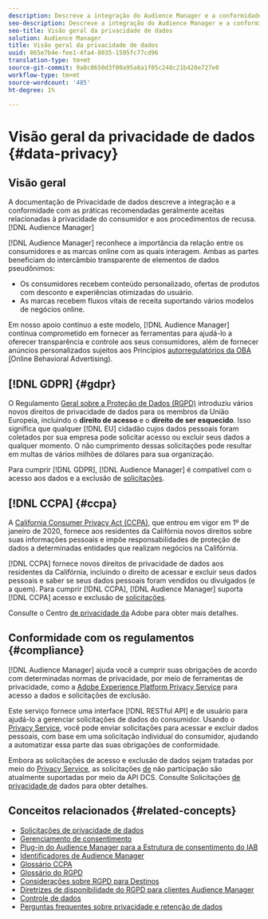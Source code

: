 ```yaml
---
description: Descreve a integração do Audience Manager e a conformidade com as práticas recomendadas geralmente aceitas relacionadas à privacidade do consumidor e aos procedimentos de opção de não participação.
seo-description: Descreve a integração do Audience Manager e a conformidade com as práticas recomendadas geralmente aceitas relacionadas à privacidade do consumidor e aos procedimentos de opção de não participação.
seo-title: Visão geral da privacidade de dados
solution: Audience Manager
title: Visão geral da privacidade de dados
uuid: 865e7b4e-fee1-4fa4-8035-1595fc77cd96
translation-type: tm+mt
source-git-commit: 9a8c0650d3f00a95a8a1f05c248c21b420e727e0
workflow-type: tm+mt
source-wordcount: '485'
ht-degree: 1%

---
```



# Visão geral da privacidade de dados {#data-privacy}

## Visão geral

A documentação de Privacidade de dados descreve a integração e a conformidade com as práticas recomendadas geralmente aceitas relacionadas à privacidade do consumidor e aos procedimentos de recusa. [!DNL Audience Manager]

[!DNL Audience Manager] reconhece a importância da relação entre os consumidores e as marcas online com as quais interagem. Ambas as partes beneficiam do intercâmbio transparente de elementos de dados pseudônimos:

* Os consumidores recebem conteúdo personalizado, ofertas de produtos com desconto e experiências otimizadas do usuário.
* As marcas recebem fluxos vitais de receita suportando vários modelos de negócios online.

Em nosso apoio contínuo a este modelo, [!DNL Audience Manager] continua comprometido em fornecer as ferramentas para ajudá-lo a oferecer transparência e controle aos seus consumidores, além de fornecer anúncios personalizados sujeitos aos Princípios [autorregulatórios da OBA (](https://www.iab.com/news/self-regulatory-principles-for-online-behavioral-advertising/)Online Behavioral Advertising).

## [!DNL GDPR] {#gdpr}

O Regulamento [Geral sobre a Proteção de Dados (RGPD)](https://eugdpr.org/) introduziu vários novos direitos de privacidade de dados para os membros da União Europeia, incluindo o **direito de acesso** e o **direito de ser esquecido**. Isso significa que qualquer [!DNL EU] cidadão cujos dados pessoais foram coletados por sua empresa pode solicitar acesso ou excluir seus dados a qualquer momento. O não cumprimento dessas solicitações pode resultar em multas de vários milhões de dólares para sua organização.

Para cumprir [!DNL GDPR], [!DNL Audience Manager] é compatível com o acesso aos dados e a exclusão de [solicitações](data-privacy-requests.md).

## [!DNL CCPA] {#ccpa}

A [California Consumer Privacy Act (CCPA)](https://www.caprivacy.org/about), que entrou em vigor em 1º de janeiro de 2020, fornece aos residentes da Califórnia novos direitos sobre suas informações pessoais e impõe responsabilidades de proteção de dados a determinadas entidades que realizam negócios na Califórnia.

[!DNL CCPA] fornece novos direitos de privacidade de dados aos residentes da Califórnia, incluindo o direito de acessar e excluir seus dados pessoais e saber se seus dados pessoais foram vendidos ou divulgados (e a quem). Para cumprir [!DNL CCPA], [!DNL Audience Manager] suporta [!DNL CCPA] acesso e exclusão de [solicitações](data-privacy-requests.md).

Consulte o Centro [de privacidade da](https://www.adobe.com/privacy/opt-out.html) Adobe para obter mais detalhes.

## Conformidade com os regulamentos {#compliance}

[!DNL Audience Manager] ajuda você a cumprir suas obrigações de acordo com determinadas normas de privacidade, por meio de ferramentas de privacidade, como a [Adobe Experience Platform Privacy Service](https://www.adobe.io/apis/experienceplatform/home/services/privacy-service.html) para acesso a dados e solicitações de exclusão.

Este serviço fornece uma interface [!DNL RESTful API] e de usuário para ajudá-lo a gerenciar solicitações de dados do consumidor. Usando o [Privacy Service](https://www.adobe.io/apis/experienceplatform/home/services/privacy-service.html), você pode enviar solicitações para acessar e excluir dados pessoais, com base em uma solicitação individual do consumidor, ajudando a automatizar essa parte das suas obrigações de conformidade.

Embora as solicitações de acesso e exclusão de dados sejam tratadas por meio do [Privacy Service](https://www.adobe.io/apis/experienceplatform/home/services/privacy-service.html), as solicitações [de](data-privacy-requests.md#opt-out-requests) não participação são atualmente suportadas por meio da API [](../../api/dcs-intro/dcs-api-reference/dcs-api-reference-overview.md)DCS. Consulte Solicitações [de privacidade de](data-privacy-requests.md) dados para obter detalhes.

## Conceitos relacionados {#related-concepts}

* [Solicitações de privacidade de dados](data-privacy-requests.md)
* [Gerenciamento de consentimento](data-privacy-consent.md)
* [Plug-in do Audience Manager para a Estrutura de consentimento do IAB](aam-iab-plugin.md)
* [Identificadores de Audience Manager](data-privacy-ids.md)
* [Glossário CCPA](aam-ccpa-glossary.md)
* [Glossário do RGPD](aam-gdpr-glossary.md)
* [Considerações sobre RGPD para Destinos](aam-gdpr-partners.md)
* [Diretrizes de disponibilidade do RGPD para clientes Audience Manager](aam-gdpr-readiness.md)
* [Controle de dados](data-governance.md)
* [Perguntas frequentes sobre privacidade e retenção de dados](../../faq/faq-privacy.md)